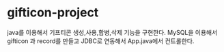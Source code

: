 # gifticon-project
java를 이용해서 기프티콘 생성,사용,합병,삭제 기능을 구현한다. MySQL을 이용해서 gifticon 과 record를 만들고 JDBC로 연동해서 App.java에서 컨트롤한다.

